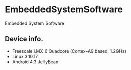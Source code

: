# EmbeddedSystemSoftware
Embedded System Software

## Device info.
* Freescale i.MX 6 Quadcore (Cortex-A9 based, 1.2GHz)
* Linux 3.10.17
* Android 4.3 JellyBean
